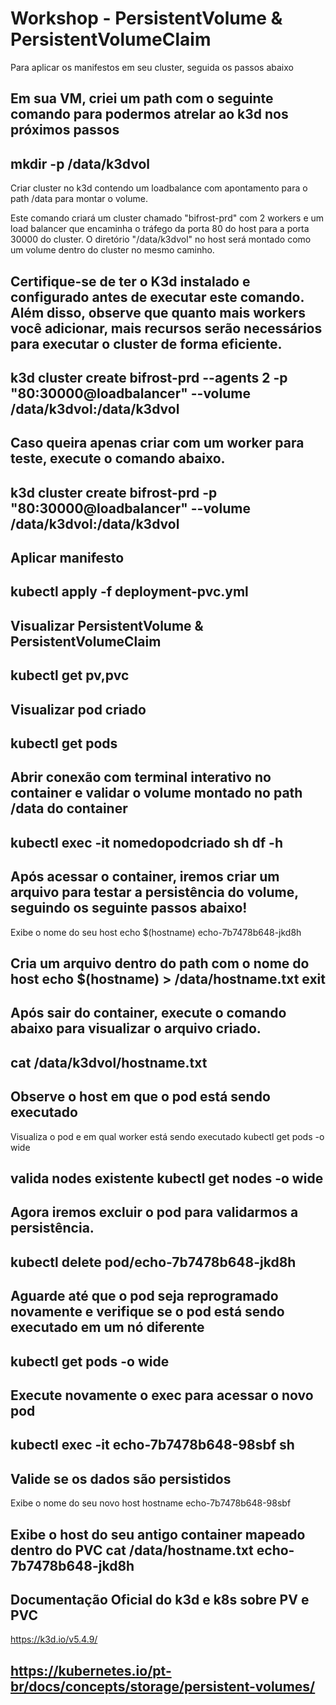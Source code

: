 # Workshop - PersistentVolume & PersistentVolumeClaim


Para aplicar os manifestos em seu cluster, seguida os passos abaixo 

Em sua VM, criei um path com o seguinte comando para podermos atrelar ao k3d nos próximos passos
---
mkdir -p /data/k3dvol
---

Criar cluster no k3d contendo um loadbalance com apontamento para o path /data para montar o volume.

Este comando criará um cluster chamado "bifrost-prd" com 2 workers e um load balancer que encaminha o tráfego da porta 80 do host para a porta 30000 do cluster.
O diretório "/data/k3dvol" no host será montado como um volume dentro do cluster no mesmo caminho.

Certifique-se de ter o K3d instalado e configurado antes de executar este comando. Além disso, observe que quanto mais workers você adicionar, mais recursos serão necessários para executar o cluster de forma eficiente. 
---
k3d cluster create bifrost-prd --agents 2 -p "80:30000@loadbalancer" --volume /data/k3dvol:/data/k3dvol
---

Caso queira apenas criar com um worker para teste, execute o comando abaixo.
---
k3d cluster create bifrost-prd -p "80:30000@loadbalancer" --volume /data/k3dvol:/data/k3dvol
---

Aplicar manifesto
---
kubectl apply -f deployment-pvc.yml
---

Visualizar PersistentVolume & PersistentVolumeClaim
---
kubectl get pv,pvc
---

Visualizar pod criado
---
kubectl get pods
---

Abrir conexão com terminal interativo no container e validar o volume montado no path /data do container
---
kubectl exec -it nomedopodcriado sh
df -h
---

Após acessar o container, iremos criar um arquivo para testar a persistência do volume, seguindo os seguinte passos abaixo!
---
Exibe o nome do seu host
echo $(hostname)
echo-7b7478b648-jkd8h

Cria um arquivo dentro do path com o nome do host
echo $(hostname) > /data/hostname.txt
exit
---

Após sair do container, execute o comando abaixo para visualizar o arquivo criado.
---
cat /data/k3dvol/hostname.txt
---

Observe o host em que o pod está sendo executado
---
Visualiza o pod e em qual worker está sendo executado
kubectl get pods -o wide

valida nodes existente
kubectl get nodes -o wide
---

Agora iremos excluir o pod para validarmos a persistência.
---
kubectl delete pod/echo-7b7478b648-jkd8h
---

Aguarde até que o pod seja reprogramado novamente e verifique se o pod está sendo executado em um nó diferente
---
kubectl get pods -o wide
---

Execute novamente o exec para acessar o novo pod
---
kubectl exec -it echo-7b7478b648-98sbf sh
---

Valide se os dados são persistidos
---
Exibe o nome do seu novo host
hostname
echo-7b7478b648-98sbf

Exibe o host do seu antigo container mapeado dentro do PVC 
cat /data/hostname.txt
echo-7b7478b648-jkd8h
---

Documentação Oficial do k3d e k8s sobre PV e PVC
---
https://k3d.io/v5.4.9/

https://kubernetes.io/pt-br/docs/concepts/storage/persistent-volumes/
---
